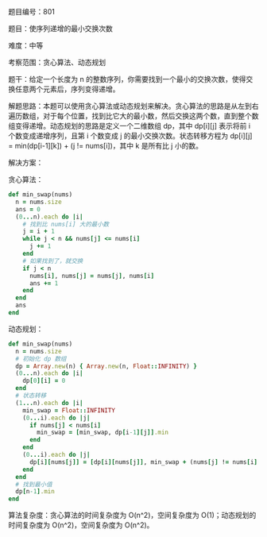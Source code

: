 题目编号：801

题目：使序列递增的最小交换次数

难度：中等

考察范围：贪心算法、动态规划

题干：给定一个长度为 n 的整数序列，你需要找到一个最小的交换次数，使得交换任意两个元素后，序列变得递增。

解题思路：本题可以使用贪心算法或动态规划来解决。贪心算法的思路是从左到右遍历数组，对于每个位置，找到比它大的最小数，然后交换这两个数，直到整个数组变得递增。动态规划的思路是定义一个二维数组 dp，其中 dp[i][j] 表示将前 i 个数变成递增序列，且第 i 个数变成 j 的最小交换次数。状态转移方程为 dp[i][j] = min(dp[i-1][k]) + (j != nums[i])，其中 k 是所有比 j 小的数。

解决方案：

贪心算法：

```ruby
def min_swap(nums)
  n = nums.size
  ans = 0
  (0...n).each do |i|
    # 找到比 nums[i] 大的最小数
    j = i + 1
    while j < n && nums[j] <= nums[i]
      j += 1
    end
    # 如果找到了，就交换
    if j < n
      nums[i], nums[j] = nums[j], nums[i]
      ans += 1
    end
  end
  ans
end
```

动态规划：

```ruby
def min_swap(nums)
  n = nums.size
  # 初始化 dp 数组
  dp = Array.new(n) { Array.new(n, Float::INFINITY) }
  (0...n).each do |i|
    dp[0][i] = 0
  end
  # 状态转移
  (1...n).each do |i|
    min_swap = Float::INFINITY
    (0...i).each do |j|
      if nums[j] < nums[i]
        min_swap = [min_swap, dp[i-1][j]].min
      end
    end
    (0...i).each do |j|
      dp[i][nums[j]] = [dp[i][nums[j]], min_swap + (nums[j] != nums[i] ? 1 : 0)].min
    end
  end
  # 找到最小值
  dp[n-1].min
end
```

算法复杂度：贪心算法的时间复杂度为 O(n^2)，空间复杂度为 O(1)；动态规划的时间复杂度为 O(n^2)，空间复杂度为 O(n^2)。